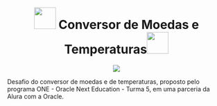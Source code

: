 <h1 align="center"><img width=50 src="https://cdn.awsli.com.br/800x800/1604/1604231/produto/75130007/fa83049f04.jpg"/> Conversor de Moedas e Temperaturas<img width=50 src="https://img.freepik.com/vetores-premium/icone-de-termometro-simbolo-de-escala-de-temperatura-de-frio-e-calor-sinal-de-tempo-frio-e-quente-imagem-vetorial-isolada-simples_642540-250.jpg"/> </h1>

<p align="center"><img src="http://img.shields.io/static/v1?label=STATUS&message=EM%20DESENVOLVIMENTO&color=GREEN&style=for-the-badge"/></h1>

Desafio do conversor de moedas e de temperaturas, proposto pelo programa ONE - Oracle Next Education - Turma 5, em uma parceria da Alura com a Oracle.
